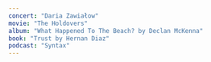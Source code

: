 ```yaml
---
concert: "Daria Zawiałow"
movie: "The Holdovers"
album: "What Happened To The Beach? by Declan McKenna"
book: "Trust by Hernan Diaz"
podcast: "Syntax"
---
```

